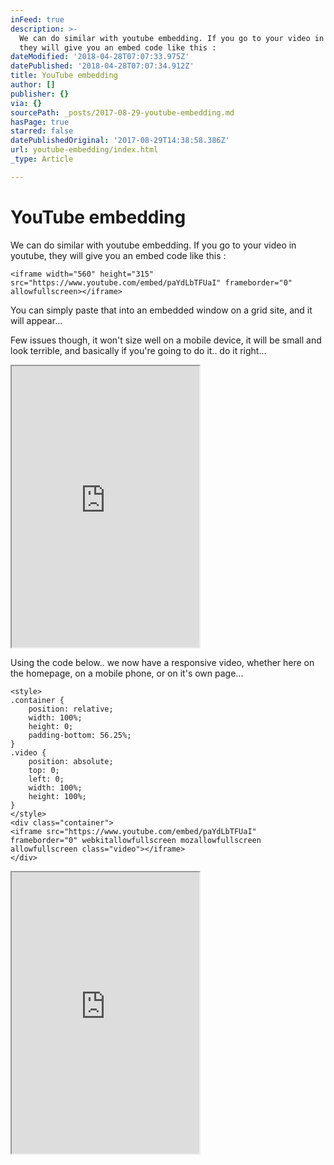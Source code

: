 ```yaml
---
inFeed: true
description: >-
  We can do similar with youtube embedding. If you go to your video in youtube,
  they will give you an embed code like this :
dateModified: '2018-04-28T07:07:33.975Z'
datePublished: '2018-04-28T07:07:34.912Z'
title: YouTube embedding
author: []
publisher: {}
via: {}
sourcePath: _posts/2017-08-29-youtube-embedding.md
hasPage: true
starred: false
datePublishedOriginal: '2017-08-29T14:38:58.386Z'
url: youtube-embedding/index.html
_type: Article

---
```

# YouTube embedding

We can do similar with youtube embedding. If you go to your video in youtube, they will give you an embed code like this :

    <iframe width="560" height="315" src="https://www.youtube.com/embed/paYdLbTFUaI" frameborder="0" allowfullscreen></iframe>
    

You can simply paste that into an embedded window on a grid site, and it will appear...

Few issues though, it won't size well on a mobile device, it will be small and look terrible, and basically if you're going to do it.. do it right...

<iframe src="https://the-grid.github.io/ed-userhtml/?g=eJx1kDFrxDAMhff8CmPo2DgtXIc0yVgodGyHjnasXMQ5UbCVmGu5_16ThCtcqTZ9SE_vqQp8dtBkeUsjaxzBi-9MpJooICONpfDgNOMCzyuPaLkvxUNR3G2gBzz2XIpiaydtLY7He0PMNJTi8JQ_HtLoJcsXtEB_5LUJ5Gbe5Zmmq5SD7lf337sbuWSV2qNUFhfROh1CLa-pZOLYeT2ACL6tZc88hVKpGGN-pplnA-kFg4LBgFWT_rRv5v3lQ79KsW4Z8hZ8LQspIpgTsnaOYjc7F1oPMIqBvm7Rbb97Wt8gm0ptfpIxlRw3PyXyfhE" height="450" style=""></iframe>

Using the code below.. we now have a responsive video, whether here on the homepage, on a mobile phone, or on it's own page...

    <style>
    .container {
        position: relative;
        width: 100%;
        height: 0;
        padding-bottom: 56.25%;
    }
    .video {
        position: absolute;
        top: 0;
        left: 0;
        width: 100%;
        height: 100%;
    }
    </style>
    <div class="container">
    <iframe src="https://www.youtube.com/embed/paYdLbTFUaI" frameborder="0" webkitallowfullscreen mozallowfullscreen allowfullscreen class="video"></iframe>
    </div>

<iframe src="https://the-grid.github.io/ed-userhtml/?g=eJx1kMFKxDAQhu99iiHg0aYK66G2fQBB8KIHb0kz3UbTTkmmDavsuxvassKKc5uPmX_-f6rAJ4dNlrc0srIjevjOINVEwbKlsQSPTrFd8HHl0RruS7gripsN9GiPPZdQbO2kjLHj8VYTMw0lHB7y-0MaPWf5Yg3SH3mlA7mZd3mm6SLlsPvV_ffuRs5ZJfcolbELtE6FUItLKpG47bwaEIJva9EzT6GUMsaYn2jmWWN6wSBx0Gjk06t6658_3Mv7UcC6pckb9LUoBETUn5aVcxS72bnQesQRBvq6Rtf97ml9g2gquflJxmRy3PwAMOJ-Lg" height="450" style=""></iframe>
